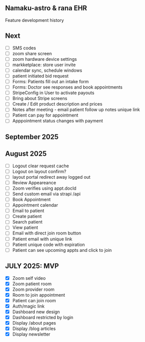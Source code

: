 ## Namaku-astro & rana EHR

Feature development history

## Next

- [ ] SMS codes
- [ ] zoom share screen
- [ ] zoom hardware device settings
- [ ] markketplace: store user invite
- [ ] calendar sync, schedule windows
- [ ] patient initiated bid request
- [ ] Forms: Patients fill out an intake form
- [ ] Forms: Doctor see responses and book appointments
- [ ] StripeConfig in User to activate payouts
- [ ] Bring about Stripe screens
- [ ] Create / Edit product description and prices
- [ ] Notes after meeting - email patient follow up notes unique link
- [ ] Patient can pay for appointment
- [ ] Apppointment status changes with payment

## September 2025

## August 2025

- [ ] Logout clear request cache
- [ ] Logout on layout confirm?
- [ ] layout portal redirect away logged out
- [ ] Review Appeareance
- [ ] Zoom verifies using appt.docId
- [ ] Send custom email via strapi /api
- [ ] Book Appointment
- [ ] Appointment calendar
- [ ] Email to patient
- [ ] Create patient
- [ ] Search patient
- [ ] View patient
- [ ] Email with direct join room button
- [ ] Patient email with unique link
- [ ] Patient unique code with expiration
- [ ] Patient can see upcoming appts and click to join

## JULY 2025: MVP

- [x] Zoom self video
- [x] Zoom patient room
- [x] Zoom provider room
- [x] Room to join appointment
- [x] Patient can join room
- [x] Auth/magic link
- [x] Dashboard new design
- [x] Dashboard restricted by login
- [x] Display /about pages
- [x] Display /blog articles
- [x] Display newsletter
